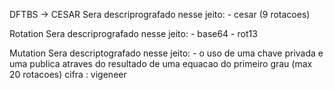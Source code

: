 DFTBS -> CESAR
    Sera descriprografado nesse jeito:
        - cesar (9 rotacoes)

Rotation
    Sera descriprografado nesse jeito:
        - base64
        - rot13

Mutation
    Sera descriptografado nesse jeito:
        - o uso de uma chave privada e uma publica atraves do resultado de uma equacao do primeiro  grau (max 20 rotacoes)
        cifra : vigeneer